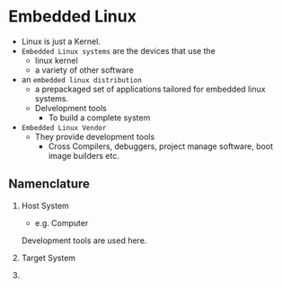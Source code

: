 # Embedded Linux
* Linux is just a Kernel.
* `Embedded Linux systems` are the devices that use the
    * linux kernel
    * a variety of other software
* an `embedded linux distribution`
    * a prepackaged set of applications tailored for embedded linux systems.
    * Delvelopment tools
        * To build a complete system
* `Embedded Linux Vendor` 
    * They provide development tools
        * Cross Compilers, debuggers, project manage software, boot image builders etc.

## Namenclature

1. Host System
    * e.g. Computer

    Development tools are used here.
2. Target System

3. 
